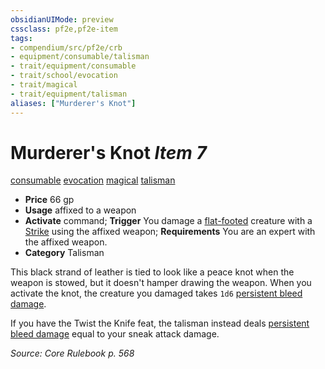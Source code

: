 ```yaml
---
obsidianUIMode: preview
cssclass: pf2e,pf2e-item
tags:
- compendium/src/pf2e/crb
- equipment/consumable/talisman
- trait/equipment/consumable
- trait/school/evocation
- trait/magical
- trait/equipment/talisman
aliases: ["Murderer's Knot"]
---
```

# Murderer's Knot *Item 7*  
[consumable](consumable.md)  [evocation](evocation.md)  [magical](magical.md)  [talisman](talisman.md)  

- **Price** 66 gp
- **Usage** affixed to a weapon
- **Activate** command; **Trigger** You damage a [flat-footed](conditions.md#Flat-footed) creature with a [Strike](strike.md) using the affixed weapon; **Requirements** You are an expert with the affixed weapon.
- **Category** Talisman

This black strand of leather is tied to look like a peace knot when the weapon is stowed, but it doesn't hamper drawing the weapon. When you activate the knot, the creature you damaged takes `1d6` [persistent bleed damage](conditions.md#Persistent%20Damage).

If you have the Twist the Knife feat, the talisman instead deals [persistent bleed damage](conditions.md#Persistent%20Damage) equal to your sneak attack damage.

*Source: Core Rulebook p. 568*